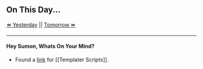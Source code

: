 ## On This Day...

[⏪ Yesterday](2021-11-16) || [Tomorrow ⏩](2021-11-18)

---
#### Hey Sumon, Whats On Your Mind? 
- Found a [link](https://tinyurl.com/yg8numzl) for [[Templater Scripts]].




